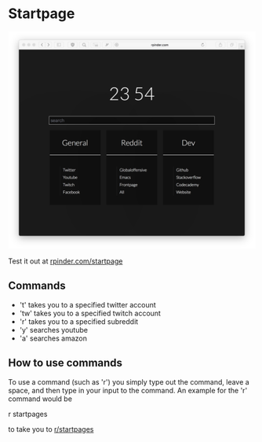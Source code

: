 # Startpage

![screenshot](screenshot.jpg)

Test it out at [rpinder.com/startpage](http://rpinder.com/startpage)

## Commands
+ 't' takes you to a specified twitter account
+ 'tw' takes you to a specified twitch account
+ 'r' takes you to a specified subreddit
+ 'y' searches youtube
+ 'a' searches amazon

## How to use commands
To use a command (such as 'r') you simply type out the command, leave a space, and then type in your input to the command. An example for the 'r' command would be 

r startpages 

to take you to [r/startpages](https://reddit.com/r/startpages)
